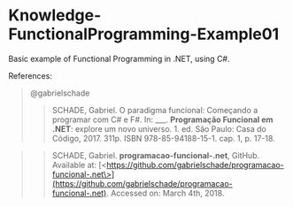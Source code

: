# Knowledge-FunctionalProgramming-Example01
Basic example of Functional Programming in .NET, using C#.

References:
> @gabrielschade
>> SCHADE, Gabriel. O paradigma funcional: Começando a programar com C# e F#. In: \_\_\_. **Programação Funcional em .NET**: explore um novo universo. 1. ed. São Paulo: Casa do Código, 2017. 311p. ISBN 978-85-94188-15-1. cap. 1, p. 17-18.

>> SCHADE, Gabriel. **programacao-funcional-.net**, GitHub. Available at: [\<https://github.com/gabrielschade/programacao-funcional-.net\>](https://github.com/gabrielschade/programacao-funcional-.net). Accessed on: March 4th, 2018.
